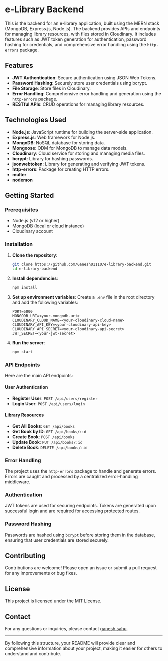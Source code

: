 
# e-Library Backend

This is the backend for an e-library application, built using the MERN stack (MongoDB, Express.js, Node.js). The backend provides APIs and endpoints for managing library resources, with files stored in Cloudinary. It includes features such as JWT token generation for authentication, password hashing for credentials, and comprehensive error handling using the `http-errors` package.

## Features

- **JWT Authentication**: Secure authentication using JSON Web Tokens.
- **Password Hashing**: Securely store user credentials using bcrypt.
- **File Storage**: Store files in Cloudinary.
- **Error Handling**: Comprehensive error handling and generation using the `http-errors` package.
- **RESTful APIs**: CRUD operations for managing library resources.

## Technologies Used

- **Node.js**: JavaScript runtime for building the server-side application.
- **Express.js**: Web framework for Node.js.
- **MongoDB**: NoSQL database for storing data.
- **Mongoose**: ODM for MongoDB to manage data models.
- **Cloudinary**: Cloud service for storing and managing media files.
- **bcrypt**: Library for hashing passwords.
- **jsonwebtoken**: Library for generating and verifying JWT tokens.
- **http-errors**: Package for creating HTTP errors.
- **multer**
- **nodemon**

## Getting Started

### Prerequisites

- Node.js (v12 or higher)
- MongoDB (local or cloud instance)
- Cloudinary account

### Installation

1. **Clone the repository**:
   ```bash
   git clone https://github.com/Ganesh01110/e-library-backend.git
   cd e-library-backend
   ```

2. **Install dependencies**:
   ```bash
   npm install
   ```

3. **Set up environment variables**:
   Create a `.env` file in the root directory and add the following variables:
   ```env
   PORT=5000
   MONGODB_URI=<your-mongodb-uri>
   CLOUDINARY_CLOUD_NAME=<your-cloudinary-cloud-name>
   CLOUDINARY_API_KEY=<your-cloudinary-api-key>
   CLOUDINARY_API_SECRET=<your-cloudinary-api-secret>
   JWT_SECRET=<your-jwt-secret>
   ```

4. **Run the server**:
   ```bash
   npm start
   ```

### API Endpoints

Here are the main API endpoints:

#### User Authentication

- **Register User**: `POST /api/users/register`
- **Login User**: `POST /api/users/login`

#### Library Resources

- **Get All Books**: `GET /api/books`
- **Get Book by ID**: `GET /api/books/:id`
- **Create Book**: `POST /api/books`
- **Update Book**: `PUT /api/books/:id`
- **Delete Book**: `DELETE /api/books/:id`

### Error Handling

The project uses the `http-errors` package to handle and generate errors. Errors are caught and processed by a centralized error-handling middleware.

### Authentication

JWT tokens are used for securing endpoints. Tokens are generated upon successful login and are required for accessing protected routes.

### Password Hashing

Passwords are hashed using `bcrypt` before storing them in the database, ensuring that user credentials are stored securely.

## Contributing

Contributions are welcome! Please open an issue or submit a pull request for any improvements or bug fixes.

## License

This project is licensed under the MIT License.

## Contact

For any questions or inquiries, please contact [ganesh sahu](mailto:ganeshsahu0108@gmail.com).

---

By following this structure, your README will provide clear and comprehensive information about your project, making it easier for others to understand and contribute.
